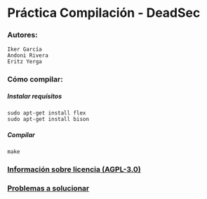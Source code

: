 # Práctica Compilación - DeadSec
### Autores:
```
Iker García
Andoni Rivera
Eritz Yerga
```

### Cómo compilar:
##### Instalar requísitos
```
sudo apt-get install flex
sudo apt-get install bison
```
##### Compilar
```
make
```

### [Información sobre licencia (AGPL-3.0)](https://github.com/DeadSecUPV/PracticaCompilacion/blob/master/LICENSE)

### [Problemas a solucionar](https://github.com/DeadSecUPV/PracticaCompilacion/issues)
